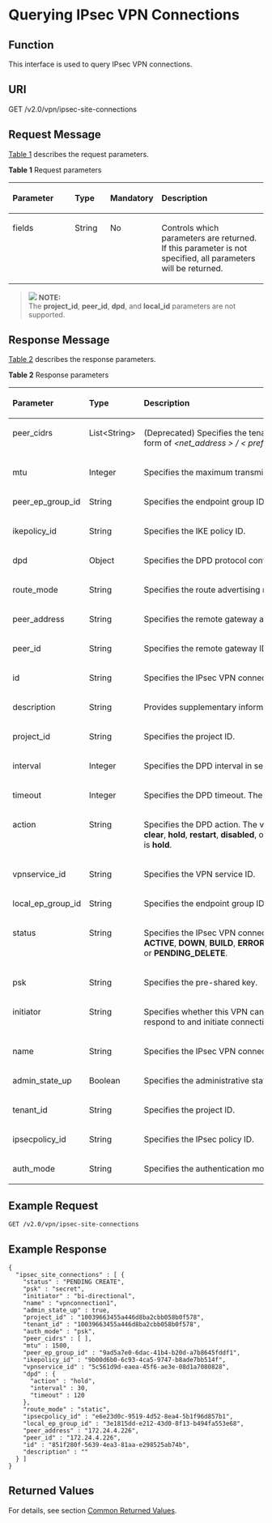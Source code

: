 # Querying IPsec VPN Connections<a name="en_topic_0093011494"></a>

## **Function**<a name="section23308753"></a>

This interface is used to query IPsec VPN connections.

## URI<a name="ole_link144"></a>

GET /v2.0/vpn/ipsec-site-connections

## Request Message<a name="section13538688"></a>

[Table 1](#table56415606)  describes the request parameters.

**Table  1**  Request parameters

<a name="table56415606"></a>
<table><thead align="left"><tr id="row24881480"><th class="cellrowborder" valign="top" width="25.507449255074494%" id="mcps1.2.5.1.1"><p id="p2134014"><a name="p2134014"></a><a name="p2134014"></a>Parameter</p>
</th>
<th class="cellrowborder" valign="top" width="14.288571142885711%" id="mcps1.2.5.1.2"><p id="p38637452"><a name="p38637452"></a><a name="p38637452"></a>Type</p>
</th>
<th class="cellrowborder" valign="top" width="14.288571142885711%" id="mcps1.2.5.1.3"><p id="p42625947"><a name="p42625947"></a><a name="p42625947"></a>Mandatory</p>
</th>
<th class="cellrowborder" valign="top" width="45.91540845915409%" id="mcps1.2.5.1.4"><p id="p30149715"><a name="p30149715"></a><a name="p30149715"></a>Description</p>
</th>
</tr>
</thead>
<tbody><tr id="row26207835"><td class="cellrowborder" valign="top" width="25.507449255074494%" headers="mcps1.2.5.1.1 "><p id="p42459867"><a name="p42459867"></a><a name="p42459867"></a>fields</p>
</td>
<td class="cellrowborder" valign="top" width="14.288571142885711%" headers="mcps1.2.5.1.2 "><p id="p16697212"><a name="p16697212"></a><a name="p16697212"></a>String</p>
</td>
<td class="cellrowborder" valign="top" width="14.288571142885711%" headers="mcps1.2.5.1.3 "><p id="p10296933"><a name="p10296933"></a><a name="p10296933"></a>No</p>
</td>
<td class="cellrowborder" valign="top" width="45.91540845915409%" headers="mcps1.2.5.1.4 "><p id="p28745279"><a name="p28745279"></a><a name="p28745279"></a>Controls which parameters are returned. If this parameter is not specified, all parameters will be returned.</p>
</td>
</tr>
</tbody>
</table>

>![](/images/icon-note.gif) **NOTE:**   
>The  **project\_id**, **peer\_id**, **dpd**, and **local\_id**  parameters are not supported.  

## Response Message<a name="section54739329"></a>

[Table 2](#table46666290)  describes the response parameters.

**Table  2**  Response parameters

<a name="table46666290"></a>
<table><thead align="left"><tr id="row8970000"><th class="cellrowborder" valign="top" width="29.76%" id="mcps1.2.4.1.1"><p id="p55481367"><a name="p55481367"></a><a name="p55481367"></a>Parameter</p>
</th>
<th class="cellrowborder" valign="top" width="16.67%" id="mcps1.2.4.1.2"><p id="p64805763"><a name="p64805763"></a><a name="p64805763"></a>Type</p>
</th>
<th class="cellrowborder" valign="top" width="53.57000000000001%" id="mcps1.2.4.1.3"><p id="p55963561"><a name="p55963561"></a><a name="p55963561"></a>Description</p>
</th>
</tr>
</thead>
<tbody><tr id="row36754611"><td class="cellrowborder" valign="top" width="29.76%" headers="mcps1.2.4.1.1 "><p id="p24333505"><a name="p24333505"></a><a name="p24333505"></a>peer_cidrs</p>
</td>
<td class="cellrowborder" valign="top" width="16.67%" headers="mcps1.2.4.1.2 "><p id="p24856892"><a name="p24856892"></a><a name="p24856892"></a>List&lt;String&gt;</p>
</td>
<td class="cellrowborder" valign="top" width="53.57000000000001%" headers="mcps1.2.4.1.3 "><p id="p11530135"><a name="p11530135"></a><a name="p11530135"></a>(Deprecated) Specifies the tenant's CIDR blocks. The value is in the form of <em id="i842352697222235"><a name="i842352697222235"></a><a name="i842352697222235"></a>&lt;net_address &gt; / &lt; prefix &gt;</em>.</p>
</td>
</tr>
<tr id="row36662351"><td class="cellrowborder" valign="top" width="29.76%" headers="mcps1.2.4.1.1 "><p id="p16860416"><a name="p16860416"></a><a name="p16860416"></a>mtu</p>
</td>
<td class="cellrowborder" valign="top" width="16.67%" headers="mcps1.2.4.1.2 "><p id="p23516450"><a name="p23516450"></a><a name="p23516450"></a>Integer</p>
</td>
<td class="cellrowborder" valign="top" width="53.57000000000001%" headers="mcps1.2.4.1.3 "><p id="p8152279"><a name="p8152279"></a><a name="p8152279"></a>Specifies the maximum transmission unit to address fragmentation.</p>
</td>
</tr>
<tr id="row6261652"><td class="cellrowborder" valign="top" width="29.76%" headers="mcps1.2.4.1.1 "><p id="p37431827"><a name="p37431827"></a><a name="p37431827"></a>peer_ep_group_id</p>
</td>
<td class="cellrowborder" valign="top" width="16.67%" headers="mcps1.2.4.1.2 "><p id="p12079142"><a name="p12079142"></a><a name="p12079142"></a>String</p>
</td>
<td class="cellrowborder" valign="top" width="53.57000000000001%" headers="mcps1.2.4.1.3 "><p id="p62795050"><a name="p62795050"></a><a name="p62795050"></a>Specifies the endpoint group ID (tenant CIDR blocks).</p>
</td>
</tr>
<tr id="row28284541"><td class="cellrowborder" valign="top" width="29.76%" headers="mcps1.2.4.1.1 "><p id="p9346499"><a name="p9346499"></a><a name="p9346499"></a>ikepolicy_id</p>
</td>
<td class="cellrowborder" valign="top" width="16.67%" headers="mcps1.2.4.1.2 "><p id="p18868961"><a name="p18868961"></a><a name="p18868961"></a>String</p>
</td>
<td class="cellrowborder" valign="top" width="53.57000000000001%" headers="mcps1.2.4.1.3 "><p id="p50514376"><a name="p50514376"></a><a name="p50514376"></a>Specifies the IKE policy ID.</p>
</td>
</tr>
<tr id="row51976202"><td class="cellrowborder" valign="top" width="29.76%" headers="mcps1.2.4.1.1 "><p id="p49322849"><a name="p49322849"></a><a name="p49322849"></a>dpd</p>
</td>
<td class="cellrowborder" valign="top" width="16.67%" headers="mcps1.2.4.1.2 "><p id="p35727861"><a name="p35727861"></a><a name="p35727861"></a>Object</p>
</td>
<td class="cellrowborder" valign="top" width="53.57000000000001%" headers="mcps1.2.4.1.3 "><p id="p66346226"><a name="p66346226"></a><a name="p66346226"></a>Specifies the DPD protocol control.</p>
</td>
</tr>
<tr id="row60245124"><td class="cellrowborder" valign="top" width="29.76%" headers="mcps1.2.4.1.1 "><p id="p48016903"><a name="p48016903"></a><a name="p48016903"></a>route_mode</p>
</td>
<td class="cellrowborder" valign="top" width="16.67%" headers="mcps1.2.4.1.2 "><p id="p64163914"><a name="p64163914"></a><a name="p64163914"></a>String</p>
</td>
<td class="cellrowborder" valign="top" width="53.57000000000001%" headers="mcps1.2.4.1.3 "><p id="p5536817"><a name="p5536817"></a><a name="p5536817"></a>Specifies the route advertising mode. The default value is <strong id="b409160175141644"><a name="b409160175141644"></a><a name="b409160175141644"></a>static</strong>.</p>
</td>
</tr>
<tr id="row49831357"><td class="cellrowborder" valign="top" width="29.76%" headers="mcps1.2.4.1.1 "><p id="p9808084"><a name="p9808084"></a><a name="p9808084"></a>peer_address</p>
</td>
<td class="cellrowborder" valign="top" width="16.67%" headers="mcps1.2.4.1.2 "><p id="p56257360"><a name="p56257360"></a><a name="p56257360"></a>String</p>
</td>
<td class="cellrowborder" valign="top" width="53.57000000000001%" headers="mcps1.2.4.1.3 "><p id="p5792918"><a name="p5792918"></a><a name="p5792918"></a>Specifies the remote gateway address.</p>
</td>
</tr>
<tr id="row52136268"><td class="cellrowborder" valign="top" width="29.76%" headers="mcps1.2.4.1.1 "><p id="p62288179"><a name="p62288179"></a><a name="p62288179"></a>peer_id</p>
</td>
<td class="cellrowborder" valign="top" width="16.67%" headers="mcps1.2.4.1.2 "><p id="p12177730"><a name="p12177730"></a><a name="p12177730"></a>String</p>
</td>
<td class="cellrowborder" valign="top" width="53.57000000000001%" headers="mcps1.2.4.1.3 "><p id="p38543611"><a name="p38543611"></a><a name="p38543611"></a>Specifies the remote gateway ID.</p>
</td>
</tr>
<tr id="row11348180"><td class="cellrowborder" valign="top" width="29.76%" headers="mcps1.2.4.1.1 "><p id="p46787348"><a name="p46787348"></a><a name="p46787348"></a>id</p>
</td>
<td class="cellrowborder" valign="top" width="16.67%" headers="mcps1.2.4.1.2 "><p id="p31678816"><a name="p31678816"></a><a name="p31678816"></a>String</p>
</td>
<td class="cellrowborder" valign="top" width="53.57000000000001%" headers="mcps1.2.4.1.3 "><p id="p8565311"><a name="p8565311"></a><a name="p8565311"></a>Specifies the IPsec VPN connection ID.</p>
</td>
</tr>
<tr id="row9978940"><td class="cellrowborder" valign="top" width="29.76%" headers="mcps1.2.4.1.1 "><p id="p2987824"><a name="p2987824"></a><a name="p2987824"></a>description</p>
</td>
<td class="cellrowborder" valign="top" width="16.67%" headers="mcps1.2.4.1.2 "><p id="p40687155"><a name="p40687155"></a><a name="p40687155"></a>String</p>
</td>
<td class="cellrowborder" valign="top" width="53.57000000000001%" headers="mcps1.2.4.1.3 "><p id="p56478093"><a name="p56478093"></a><a name="p56478093"></a>Provides supplementary information about the IPsec VPN connection.</p>
</td>
</tr>
<tr id="row38540791"><td class="cellrowborder" valign="top" width="29.76%" headers="mcps1.2.4.1.1 "><p id="p34796360"><a name="p34796360"></a><a name="p34796360"></a>project_id</p>
</td>
<td class="cellrowborder" valign="top" width="16.67%" headers="mcps1.2.4.1.2 "><p id="p67041741"><a name="p67041741"></a><a name="p67041741"></a>String</p>
</td>
<td class="cellrowborder" valign="top" width="53.57000000000001%" headers="mcps1.2.4.1.3 "><p id="p29369493"><a name="p29369493"></a><a name="p29369493"></a>Specifies the project ID.</p>
</td>
</tr>
<tr id="row62998845"><td class="cellrowborder" valign="top" width="29.76%" headers="mcps1.2.4.1.1 "><p id="p2632805"><a name="p2632805"></a><a name="p2632805"></a>interval</p>
</td>
<td class="cellrowborder" valign="top" width="16.67%" headers="mcps1.2.4.1.2 "><p id="p11930629"><a name="p11930629"></a><a name="p11930629"></a>Integer</p>
</td>
<td class="cellrowborder" valign="top" width="53.57000000000001%" headers="mcps1.2.4.1.3 "><p id="p27925455"><a name="p27925455"></a><a name="p27925455"></a>Specifies the DPD interval in seconds. The default value is <strong id="b460615530142328"><a name="b460615530142328"></a><a name="b460615530142328"></a>30</strong>.</p>
</td>
</tr>
<tr id="row50002511"><td class="cellrowborder" valign="top" width="29.76%" headers="mcps1.2.4.1.1 "><p id="p23671576"><a name="p23671576"></a><a name="p23671576"></a>timeout</p>
</td>
<td class="cellrowborder" valign="top" width="16.67%" headers="mcps1.2.4.1.2 "><p id="p38349502"><a name="p38349502"></a><a name="p38349502"></a>Integer</p>
</td>
<td class="cellrowborder" valign="top" width="53.57000000000001%" headers="mcps1.2.4.1.3 "><p id="p19952318"><a name="p19952318"></a><a name="p19952318"></a>Specifies the DPD timeout. The default value is 120 seconds.</p>
</td>
</tr>
<tr id="row45353142"><td class="cellrowborder" valign="top" width="29.76%" headers="mcps1.2.4.1.1 "><p id="p49725882"><a name="p49725882"></a><a name="p49725882"></a>action</p>
</td>
<td class="cellrowborder" valign="top" width="16.67%" headers="mcps1.2.4.1.2 "><p id="p1264671"><a name="p1264671"></a><a name="p1264671"></a>String</p>
</td>
<td class="cellrowborder" valign="top" width="53.57000000000001%" headers="mcps1.2.4.1.3 "><p id="p43121195"><a name="p43121195"></a><a name="p43121195"></a>Specifies the DPD action. The value can be <strong id="b842352706165431"><a name="b842352706165431"></a><a name="b842352706165431"></a>clear</strong>,&nbsp;<strong id="b842352706165434"><a name="b842352706165434"></a><a name="b842352706165434"></a>hold</strong>,&nbsp;<strong id="b842352706165439"><a name="b842352706165439"></a><a name="b842352706165439"></a>restart</strong>,&nbsp;<strong id="b842352706165443"><a name="b842352706165443"></a><a name="b842352706165443"></a>disabled</strong>, or&nbsp;<strong id="b842352706165447"><a name="b842352706165447"></a><a name="b842352706165447"></a>restart-by-peer</strong>. The default value is&nbsp;<strong id="b842352706201018"><a name="b842352706201018"></a><a name="b842352706201018"></a>hold</strong>.</p>
</td>
</tr>
<tr id="row55687056"><td class="cellrowborder" valign="top" width="29.76%" headers="mcps1.2.4.1.1 "><p id="p14357657"><a name="p14357657"></a><a name="p14357657"></a>vpnservice_id</p>
</td>
<td class="cellrowborder" valign="top" width="16.67%" headers="mcps1.2.4.1.2 "><p id="p22119530"><a name="p22119530"></a><a name="p22119530"></a>String</p>
</td>
<td class="cellrowborder" valign="top" width="53.57000000000001%" headers="mcps1.2.4.1.3 "><p id="p36875142"><a name="p36875142"></a><a name="p36875142"></a>Specifies the VPN service ID.</p>
</td>
</tr>
<tr id="row63440828"><td class="cellrowborder" valign="top" width="29.76%" headers="mcps1.2.4.1.1 "><p id="p38433454"><a name="p38433454"></a><a name="p38433454"></a>local_ep_group_id</p>
</td>
<td class="cellrowborder" valign="top" width="16.67%" headers="mcps1.2.4.1.2 "><p id="p26102093"><a name="p26102093"></a><a name="p26102093"></a>String</p>
</td>
<td class="cellrowborder" valign="top" width="53.57000000000001%" headers="mcps1.2.4.1.3 "><p id="p61122992"><a name="p61122992"></a><a name="p61122992"></a>Specifies the endpoint group ID (VPC subnets).</p>
</td>
</tr>
<tr id="row13236018"><td class="cellrowborder" valign="top" width="29.76%" headers="mcps1.2.4.1.1 "><p id="p65484519"><a name="p65484519"></a><a name="p65484519"></a>status</p>
</td>
<td class="cellrowborder" valign="top" width="16.67%" headers="mcps1.2.4.1.2 "><p id="p2645837"><a name="p2645837"></a><a name="p2645837"></a>String</p>
</td>
<td class="cellrowborder" valign="top" width="53.57000000000001%" headers="mcps1.2.4.1.3 "><p id="p45253450"><a name="p45253450"></a><a name="p45253450"></a>Specifies the IPsec VPN connection status. The value can be <strong id="b842352706164927"><a name="b842352706164927"></a><a name="b842352706164927"></a>ACTIVE</strong>,&nbsp;<strong id="b842352706164931"><a name="b842352706164931"></a><a name="b842352706164931"></a>DOWN</strong>,&nbsp;<strong id="b842352706164935"><a name="b842352706164935"></a><a name="b842352706164935"></a>BUILD</strong>,&nbsp;<strong id="b842352706164939"><a name="b842352706164939"></a><a name="b842352706164939"></a>ERROR</strong>,&nbsp;<strong id="b842352706164943"><a name="b842352706164943"></a><a name="b842352706164943"></a>PENDING_CREATE</strong>,&nbsp;<strong id="b842352706164948"><a name="b842352706164948"></a><a name="b842352706164948"></a>PENDING_UPDATE</strong>, or&nbsp;<strong id="b84235270616508"><a name="b84235270616508"></a><a name="b84235270616508"></a>PENDING_DELETE</strong>.</p>
</td>
</tr>
<tr id="row4627874"><td class="cellrowborder" valign="top" width="29.76%" headers="mcps1.2.4.1.1 "><p id="p39313476"><a name="p39313476"></a><a name="p39313476"></a>psk</p>
</td>
<td class="cellrowborder" valign="top" width="16.67%" headers="mcps1.2.4.1.2 "><p id="p30275003"><a name="p30275003"></a><a name="p30275003"></a>String</p>
</td>
<td class="cellrowborder" valign="top" width="53.57000000000001%" headers="mcps1.2.4.1.3 "><p id="p59171655"><a name="p59171655"></a><a name="p59171655"></a>Specifies the pre-shared key.</p>
</td>
</tr>
<tr id="row62782852"><td class="cellrowborder" valign="top" width="29.76%" headers="mcps1.2.4.1.1 "><p id="p52246286"><a name="p52246286"></a><a name="p52246286"></a>initiator</p>
</td>
<td class="cellrowborder" valign="top" width="16.67%" headers="mcps1.2.4.1.2 "><p id="p4090801"><a name="p4090801"></a><a name="p4090801"></a>String</p>
</td>
<td class="cellrowborder" valign="top" width="53.57000000000001%" headers="mcps1.2.4.1.3 "><p id="p63310175"><a name="p63310175"></a><a name="p63310175"></a>Specifies whether this VPN can only respond to connections or both respond to and initiate connections.</p>
</td>
</tr>
<tr id="row32920667"><td class="cellrowborder" valign="top" width="29.76%" headers="mcps1.2.4.1.1 "><p id="p49328407"><a name="p49328407"></a><a name="p49328407"></a>name</p>
</td>
<td class="cellrowborder" valign="top" width="16.67%" headers="mcps1.2.4.1.2 "><p id="p36177998"><a name="p36177998"></a><a name="p36177998"></a>String</p>
</td>
<td class="cellrowborder" valign="top" width="53.57000000000001%" headers="mcps1.2.4.1.3 "><p id="p66906707"><a name="p66906707"></a><a name="p66906707"></a>Specifies the IPsec VPN connection name.</p>
</td>
</tr>
<tr id="row65289456"><td class="cellrowborder" valign="top" width="29.76%" headers="mcps1.2.4.1.1 "><p id="p53954550"><a name="p53954550"></a><a name="p53954550"></a>admin_state_up</p>
</td>
<td class="cellrowborder" valign="top" width="16.67%" headers="mcps1.2.4.1.2 "><p id="p8242429"><a name="p8242429"></a><a name="p8242429"></a>Boolean</p>
</td>
<td class="cellrowborder" valign="top" width="53.57000000000001%" headers="mcps1.2.4.1.3 "><p id="p55943724"><a name="p55943724"></a><a name="p55943724"></a>Specifies the administrative status. The value can be <strong id="b842352706221557"><a name="b842352706221557"></a><a name="b842352706221557"></a>true</strong>&nbsp;or&nbsp;<strong id="b84235270622160"><a name="b84235270622160"></a><a name="b84235270622160"></a>false</strong>.</p>
</td>
</tr>
<tr id="row33731474"><td class="cellrowborder" valign="top" width="29.76%" headers="mcps1.2.4.1.1 "><p id="p47894862"><a name="p47894862"></a><a name="p47894862"></a>tenant_id</p>
</td>
<td class="cellrowborder" valign="top" width="16.67%" headers="mcps1.2.4.1.2 "><p id="p54278574"><a name="p54278574"></a><a name="p54278574"></a>String</p>
</td>
<td class="cellrowborder" valign="top" width="53.57000000000001%" headers="mcps1.2.4.1.3 "><p id="p42092667"><a name="p42092667"></a><a name="p42092667"></a>Specifies the project ID.</p>
</td>
</tr>
<tr id="row43289691"><td class="cellrowborder" valign="top" width="29.76%" headers="mcps1.2.4.1.1 "><p id="p16804102"><a name="p16804102"></a><a name="p16804102"></a>ipsecpolicy_id</p>
</td>
<td class="cellrowborder" valign="top" width="16.67%" headers="mcps1.2.4.1.2 "><p id="p18955034"><a name="p18955034"></a><a name="p18955034"></a>String</p>
</td>
<td class="cellrowborder" valign="top" width="53.57000000000001%" headers="mcps1.2.4.1.3 "><p id="p11253402"><a name="p11253402"></a><a name="p11253402"></a>Specifies the IPsec policy ID.</p>
</td>
</tr>
<tr id="row34171757"><td class="cellrowborder" valign="top" width="29.76%" headers="mcps1.2.4.1.1 "><p id="p16448913"><a name="p16448913"></a><a name="p16448913"></a>auth_mode</p>
</td>
<td class="cellrowborder" valign="top" width="16.67%" headers="mcps1.2.4.1.2 "><p id="p57293570"><a name="p57293570"></a><a name="p57293570"></a>String</p>
</td>
<td class="cellrowborder" valign="top" width="53.57000000000001%" headers="mcps1.2.4.1.3 "><p id="p26365928"><a name="p26365928"></a><a name="p26365928"></a>Specifies the authentication mode. The default value is <strong id="b84235270616111"><a name="b84235270616111"></a><a name="b84235270616111"></a>psk</strong>.</p>
</td>
</tr>
</tbody>
</table>

## Example Request<a name="section22891915"></a>

```
GET /v2.0/vpn/ipsec-site-connections
```

## Example Response<a name="section4700647"></a>

```
{
  "ipsec_site_connections" : [ {
    "status" : "PENDING CREATE",
    "psk" : "secret",
    "initiator" : "bi-directional",
    "name" : "vpnconnection1",
    "admin_state_up" : true,
    "project_id" : "10039663455a446d8ba2cbb058b0f578",
    "tenant_id" : "10039663455a446d8ba2cbb058b0f578",
    "auth_mode" : "psk",
    "peer_cidrs" : [ ],
    "mtu" : 1500,
    "peer_ep_group_id" : "9ad5a7e0-6dac-41b4-b20d-a7b8645fddf1",
    "ikepolicy_id" : "9b00d6b0-6c93-4ca5-9747-b8ade7bb514f",
    "vpnservice_id" : "5c561d9d-eaea-45f6-ae3e-08d1a7080828",
    "dpd" : {
      "action" : "hold",
      "interval" : 30,
      "timeout" : 120
    },
    "route_mode" : "static",
    "ipsecpolicy_id" : "e6e23d0c-9519-4d52-8ea4-5b1f96d857b1",
    "local_ep_group_id" : "3e1815dd-e212-43d0-8f13-b494fa553e68",
    "peer_address" : "172.24.4.226",
    "peer_id" : "172.24.4.226",
    "id" : "851f280f-5639-4ea3-81aa-e298525ab74b",
    "description" : ""
  } ]
}
```

## Returned Values<a name="section6578292"></a>

For details, see section  [Common Returned Values](common-returned-values.md).

